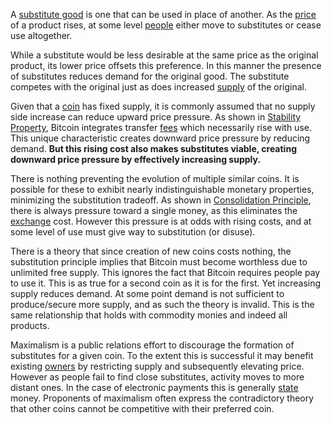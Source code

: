 A [substitute good](https://en.m.wikipedia.org/wiki/Substitute_good) is one that can be used in place of another. As the [price](Glossary#price) of a product rises, at some level [people](Glossary#person) either move to substitutes or cease use altogether.

While a substitute would be less desirable at the same price as the original product, its lower price offsets this preference. In this manner the presence of substitutes reduces demand for the original good. The substitute competes with the original just as does increased [supply](Glossary#supply) of the original.

Given that a [coin](Glossary#coin) has fixed supply, it is commonly assumed that no supply side increase can reduce upward price pressure. As shown in [Stability Property](Stability-Property), Bitcoin integrates transfer [fees](Glossary#fee) which necessarily rise with use. This unique characteristic creates downward price pressure by reducing demand. **But this rising cost also makes substitutes viable, creating downward price pressure by effectively increasing supply.**

There is nothing preventing the evolution of multiple similar coins. It is possible for these to exhibit nearly indistinguishable monetary properties, minimizing the substitution tradeoff. As shown in [Consolidation Principle](Consolidation-Principle), there is always pressure toward a single money, as this eliminates the [exchange](Glossary#exchange) cost. However this pressure is at odds with rising costs, and at some level of use must give way to substitution (or disuse).

There is a theory that since creation of new coins costs nothing, the substitution principle implies that Bitcoin must become worthless due to unlimited free supply. This ignores the fact that Bitcoin requires people pay to use it. This is as true for a second coin as it is for the first. Yet increasing supply reduces demand. At some point demand is not sufficient to produce/secure more supply, and as such the theory is invalid. This is the same relationship that holds with commodity monies and indeed all products.

Maximalism is a public relations effort to discourage the formation of substitutes for a given coin. To the extent this is successful it may benefit existing [owners](Glossary#owner) by restricting supply and subsequently elevating price. However as people fail to find close substitutes, activity moves to more distant ones. In the case of electronic payments this is generally [state](Glossary#state) money. Proponents of maximalism often express the contradictory theory that other coins cannot be competitive with their preferred coin.